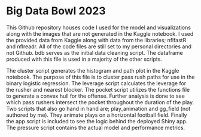 # Big Data Bowl 2023
This Github repository houses code I used for the model and visualizations along with the images that are not generated in the Kaggle notebook. I used the provided data from Kaggle along with data from the libraries; nflfastR and nflreadr. All of the code files are still set to my personal directories and not Github. bdb serves as the initial data cleaning script. The dataframe produced with this file is used in a majority of the other scripts.

The cluster script generates the histogram and path plot in the Kaggle notebook. The purpose of this file is to cluster pass rush paths for use in the binary logistic regression. The leverage script calculates the leverage for the rusher and nearest blocker. The pocket script utilizes the functions file to generate a convex hull for the offense. Further analysis is done to see which pass rushers intersect the pocket throughout the duration of the play. Two scripts that also go hand in hand are; play_animation and gg_field (not authored by me). They animate plays on a horizontal football field. Finally the app script is included to see the logic behind the deployed Shiny app. The pressure script contains the actual model and performance metrics.
